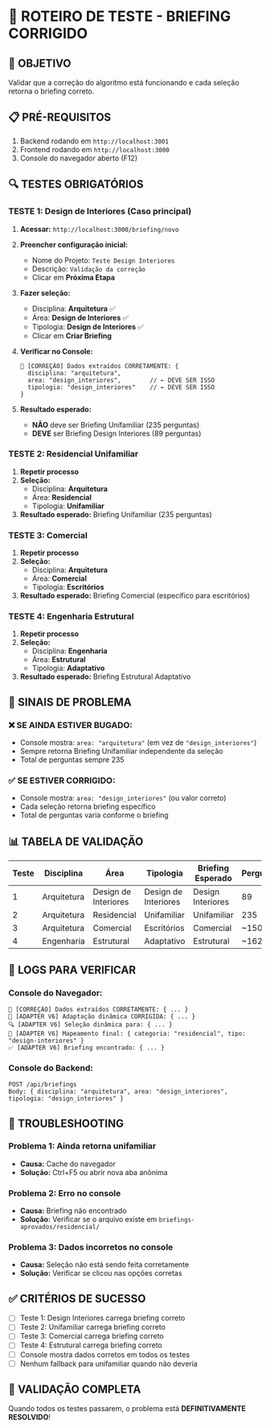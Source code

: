 # 🧪 ROTEIRO DE TESTE - BRIEFING CORRIGIDO

## 🎯 OBJETIVO
Validar que a correção do algoritmo está funcionando e cada seleção retorna o briefing correto.

## 📋 PRÉ-REQUISITOS
1. Backend rodando em `http://localhost:3001`
2. Frontend rodando em `http://localhost:3000`
3. Console do navegador aberto (F12)

## 🔍 TESTES OBRIGATÓRIOS

### **TESTE 1: Design de Interiores (Caso principal)**
1. **Acessar:** `http://localhost:3000/briefing/novo`
2. **Preencher configuração inicial:**
   - Nome do Projeto: `Teste Design Interiores`
   - Descrição: `Validação da correção`
   - Clicar em **Próxima Etapa**

3. **Fazer seleção:**
   - Disciplina: **Arquitetura** ✅
   - Área: **Design de Interiores** ✅
   - Tipologia: **Design de Interiores** ✅
   - Clicar em **Criar Briefing**

4. **Verificar no Console:**
   ```
   🎯 [CORREÇÃO] Dados extraídos CORRETAMENTE: {
     disciplina: "arquitetura",
     area: "design_interiores",        // ← DEVE SER ISSO
     tipologia: "design_interiores"    // ← DEVE SER ISSO
   }
   ```

5. **Resultado esperado:**
   - **NÃO** deve ser Briefing Unifamiliar (235 perguntas)
   - **DEVE** ser Briefing Design Interiores (89 perguntas)

### **TESTE 2: Residencial Unifamiliar**
1. **Repetir processo**
2. **Seleção:**
   - Disciplina: **Arquitetura**
   - Área: **Residencial**
   - Tipologia: **Unifamiliar**
3. **Resultado esperado:** Briefing Unifamiliar (235 perguntas)

### **TESTE 3: Comercial**
1. **Repetir processo**
2. **Seleção:**
   - Disciplina: **Arquitetura**
   - Área: **Comercial**
   - Tipologia: **Escritórios**
3. **Resultado esperado:** Briefing Comercial (específico para escritórios)

### **TESTE 4: Engenharia Estrutural**
1. **Repetir processo**
2. **Seleção:**
   - Disciplina: **Engenharia**
   - Área: **Estrutural**
   - Tipologia: **Adaptativo**
3. **Resultado esperado:** Briefing Estrutural Adaptativo

## 🚨 SINAIS DE PROBLEMA

### **❌ SE AINDA ESTIVER BUGADO:**
- Console mostra: `area: "arquitetura"` (em vez de `"design_interiores"`)
- Sempre retorna Briefing Unifamiliar independente da seleção
- Total de perguntas sempre 235

### **✅ SE ESTIVER CORRIGIDO:**
- Console mostra: `area: "design_interiores"` (ou valor correto)
- Cada seleção retorna briefing específico
- Total de perguntas varia conforme o briefing

## 📊 TABELA DE VALIDAÇÃO

| Teste | Disciplina | Área | Tipologia | Briefing Esperado | Perguntas |
|-------|------------|------|-----------|------------------|-----------|
| 1 | Arquitetura | Design de Interiores | Design de Interiores | Design Interiores | 89 |
| 2 | Arquitetura | Residencial | Unifamiliar | Unifamiliar | 235 |
| 3 | Arquitetura | Comercial | Escritórios | Comercial | ~150 |
| 4 | Engenharia | Estrutural | Adaptativo | Estrutural | ~162 |

## 📝 LOGS PARA VERIFICAR

### **Console do Navegador:**
```
🎯 [CORREÇÃO] Dados extraídos CORRETAMENTE: { ... }
🔄 [ADAPTER V6] Adaptação dinâmica CORRIGIDA: { ... }
🔍 [ADAPTER V6] Seleção dinâmica para: { ... }
🎯 [ADAPTER V6] Mapeamento final: { categoria: "residencial", tipo: "design-interiores" }
✅ [ADAPTER V6] Briefing encontrado: { ... }
```

### **Console do Backend:**
```
POST /api/briefings
Body: { disciplina: "arquitetura", area: "design_interiores", tipologia: "design_interiores" }
```

## 🔧 TROUBLESHOOTING

### **Problema 1: Ainda retorna unifamiliar**
- **Causa:** Cache do navegador
- **Solução:** Ctrl+F5 ou abrir nova aba anônima

### **Problema 2: Erro no console**
- **Causa:** Briefing não encontrado
- **Solução:** Verificar se o arquivo existe em `briefings-aprovados/residencial/`

### **Problema 3: Dados incorretos no console**
- **Causa:** Seleção não está sendo feita corretamente
- **Solução:** Verificar se clicou nas opções corretas

## ✅ CRITÉRIOS DE SUCESSO
- [ ] Teste 1: Design Interiores carrega briefing correto
- [ ] Teste 2: Unifamiliar carrega briefing correto
- [ ] Teste 3: Comercial carrega briefing correto
- [ ] Teste 4: Estrutural carrega briefing correto
- [ ] Console mostra dados corretos em todos os testes
- [ ] Nenhum fallback para unifamiliar quando não deveria

## 🎉 VALIDAÇÃO COMPLETA
Quando todos os testes passarem, o problema está **DEFINITIVAMENTE RESOLVIDO**! 